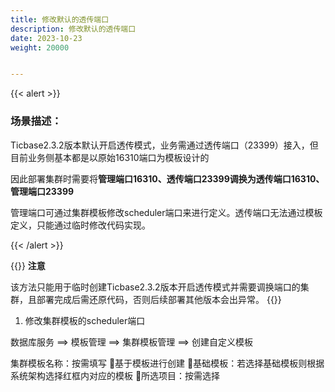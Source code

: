 ```yaml
---
title: 修改默认的透传端口
description: 修改默认的透传端口
date: 2023-10-23
weight: 20000


---
```


{{< alert >}}

### 场景描述：

Ticbase2.3.2版本默认开启透传模式，业务需通过透传端口（23399）接入，但目前业务侧基本都是以原始16310端口为模板设计的

因此部署集群时需要将**管理端口16310、透传端口23399调换为透传端口16310、管理端口23399**

管理端口可通过集群模板修改scheduler端口来进行定义。透传端口无法通过模板定义，只能通过临时修改代码实现。

{{< /alert >}}

{{<alert color="danger">}}
**注意**

该方法只能用于临时创建Ticbase2.3.2版本开启透传模式并需要调换端口的集群，且部署完成后需还原代码，否则后续部署其他版本会出异常。
{{</alert>}}



1. 修改集群模板的scheduler端口

数据库服务 ==> 模板管理 ==> 集群模板管理 ==> 创建自定义模板

集群模板名称：按需填写
基于模板进行创建
基础模板：若选择基础模板则根据系统架构选择红框内对应的模板
所选项目：按需选择















